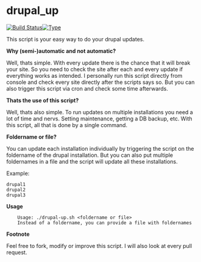 # drupal_up

[![Build Status](https://travis-ci.org/fdellwing/drupal_up.svg?branch=master)](https://travis-ci.org/fdellwing/drupal_up)[![Type](https://img.shields.io/badge/type-%2Fbin%2Fbash-blue.svg)](https://www.gnu.org/software/bash/bash.html)

This script is your easy way to do your drupal updates.

**Why (semi-)automatic and not automatic?**

Well, thats simple. With every update there is the chance that it will break your site. So you need to check the site after each and every update if everything works as intended.
I personally run this script directly from console and check every site directly after the scripts says so. But you can also trigger this script via cron and check some time afterwards.

**Thats the use of this script?**

Well, thats also simple. To run updates on multiple installations you need a lot of time and nervs. Setting maintenance, getting a DB backup, etc. With this script, all that is done by a single command.

**Foldername or file?**

You can update each installation individually by triggering the script on the foldername of the drupal installation. But you can also put multiple foldernames in a file and the script will update all these installations.

Example:
```shell
drupal1
drupal2
drupal3
```

**Usage**
```shell
    Usage: ./drupal-up.sh <foldername or file>
    Instead of a foldername, you can provide a file with foldernames
```

**Footnote**

Feel free to fork, modify or improve this script. I will also look at every pull request.